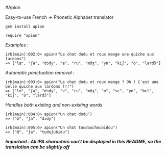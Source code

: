 #Apion

Easy-to-use French => Phonetic Alphabet translator

~~~
gem install apion
~~~

~~~
require "apion"
~~~


*Examples* :

~~~
irb(main):002:0> apion("Le chat dodu et roux mange une quiche aux lardons")
=> ["lœ", "ʃa", "dɔdy", "e", "ru", "mɑ̃ʒ", "yn", "kiʃ", "o", "lardɔ̃"]
~~~

*Automatic ponctuation removal* :

~~~
irb(main):003:0> apion("Le chat dodu et roux mange ? Oh ! C'est une belle quiche aux lardons !!!")
=> ["lœ", "ʃa", "dɔdy", "e", "ru", "mɑ̃ʒ", "o", "sɛ", "yn", "bɛl", "kiʃ", "o", "lardɔ̃"]
~~~

*Handles both existing and non-existing words*

~~~
irb(main):004:0> apion("Un chat dodu")
=> ["œ̃", "ʃa", "dɔdy"]

irb(main):005:0> apion("Un chat toudouchoubidou")
=> ["œ̃", "ʃa", "tuduʃubidu"]
~~~


***Important : All IPA characters can't be displayed in this README, so the translation can be slightly off***

